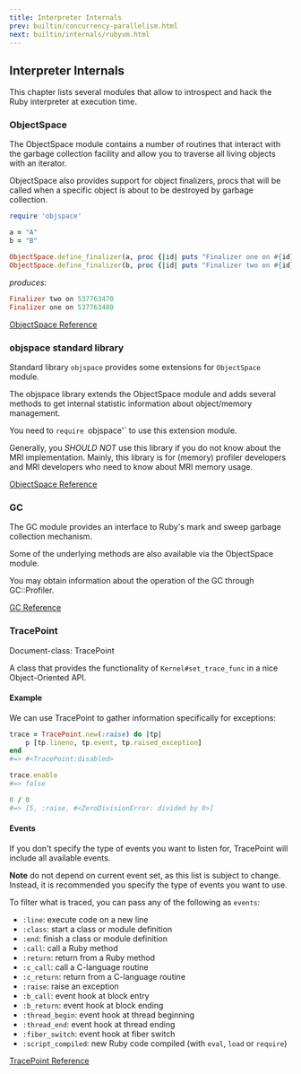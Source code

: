 ```yaml
---
title: Interpreter Internals
prev: builtin/concurrency-parallelism.html
next: builtin/internals/rubyvm.html
---
```


## Interpreter Internals[](#interpreter-internals)

This chapter lists several modules that allow to introspect and hack the
Ruby interpreter at execution time.



### ObjectSpace[](#objectspace)

The ObjectSpace module contains a number of routines that interact with
the garbage collection facility and allow you to traverse all living
objects with an iterator.

ObjectSpace also provides support for object finalizers, procs that will
be called when a specific object is about to be destroyed by garbage
collection.


```ruby
require 'objspace'

a = "A"
b = "B"

ObjectSpace.define_finalizer(a, proc {|id| puts "Finalizer one on #{id}" })
ObjectSpace.define_finalizer(b, proc {|id| puts "Finalizer two on #{id}" })
```

*produces:*


```ruby
Finalizer two on 537763470
Finalizer one on 537763480
```

<a href='https://ruby-doc.org/core-2.7.0/ObjectSpace.html'
class='ruby-doc remote' target='_blank'>ObjectSpace Reference</a>



### objspace standard library[](#objspace-standard-library)

Standard library `objspace` provides some extensions for `ObjectSpace`
module.



The objspace library extends the ObjectSpace module and adds several
methods to get internal statistic information about object/memory
management.

You need to `require `objspace'\` to use this extension module.

Generally, you *SHOULD NOT* use this library if you do not know about
the MRI implementation. Mainly, this library is for (memory) profiler
developers and MRI developers who need to know about MRI memory usage.

<a
href='https://ruby-doc.org/stdlib-2.7.0/libdoc/objspace/rdoc/ObjectSpace.html'
class='ruby-doc remote' target='_blank'>ObjectSpace Reference</a>



### GC[](#gc)

The GC module provides an interface to Ruby's mark and sweep garbage
collection mechanism.

Some of the underlying methods are also available via the ObjectSpace
module.

You may obtain information about the operation of the GC through
GC::Profiler.

<a href='https://ruby-doc.org/core-2.7.0/GC.html' class='ruby-doc
remote' target='_blank'>GC Reference</a>



### TracePoint[](#tracepoint)

Document-class: TracePoint

A class that provides the functionality of `Kernel#set_trace_func` in a
nice Object-Oriented API.

#### Example[](#example)

We can use TracePoint to gather information specifically for exceptions:


```ruby
trace = TracePoint.new(:raise) do |tp|
    p [tp.lineno, tp.event, tp.raised_exception]
end
#=> #<TracePoint:disabled>

trace.enable
#=> false

0 / 0
#=> [5, :raise, #<ZeroDivisionError: divided by 0>]
```

#### Events[](#events)

If you don't specify the type of events you want to listen for,
TracePoint will include all available events.

**Note** do not depend on current event set, as this list is subject to
change. Instead, it is recommended you specify the type of events you
want to use.

To filter what is traced, you can pass any of the following as
`events`: 
* `:line`: execute code on a new line
* `:class`: start a class or module definition
* `:end`: finish a class or module definition
* `:call`: call a Ruby method
* `:return`: return from a Ruby method
* `:c_call`: call a C-language routine
* `:c_return`: return from a C-language routine
* `:raise`: raise an exception
* `:b_call`: event hook at block entry
* `:b_return`: event hook at block ending
* `:thread_begin`: event hook at thread beginning
* `:thread_end`: event hook at thread ending
* `:fiber_switch`: event hook at fiber switch
* `:script_compiled`: new Ruby code compiled (with `eval`, `load` or
  `require`)

<a href='https://ruby-doc.org/core-2.7.0/TracePoint.html'
class='ruby-doc remote' target='_blank'>TracePoint Reference</a>

